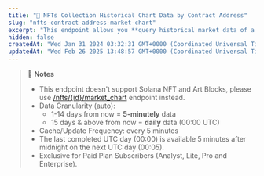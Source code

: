 ```yaml
---
title: "💼 NFTs Collection Historical Chart Data by Contract Address"
slug: "nfts-contract-address-market-chart"
excerpt: "This endpoint allows you **query historical market data of a NFT collection, including floor price, market cap, and 24hrs volume, by number of days away from now based on the provided contract address**"
hidden: false
createdAt: "Wed Jan 31 2024 03:32:31 GMT+0000 (Coordinated Universal Time)"
updatedAt: "Wed Feb 26 2025 13:48:57 GMT+0000 (Coordinated Universal Time)"
---
```

> 📘 **Notes**
> 
> - This endpoint doesn't support Solana NFT and Art Blocks, please use [/nfts/{id}/market_chart](/reference/nfts-id-market-chart) endpoint instead.
> - Data Granularity (auto):
>   - 1-14 days from now = **5-minutely** data
>   - 15 days & above from now = **daily** data (00:00 UTC)
> - Cache/Update Frequency: every 5 minutes
> - The last completed UTC day (00:00) is available 5 minutes after midnight on the next UTC day (00:05).
> - Exclusive for Paid Plan Subscribers (Analyst, Lite, Pro and Enterprise).
